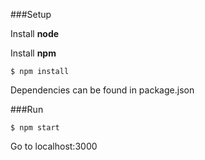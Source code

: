 ###Setup

Install **node**

Install **npm**


```
$ npm install
```

Dependencies can be found in package.json


###Run
```
$ npm start
```
Go to localhost:3000

